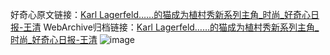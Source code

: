 好奇心原文链接：[Karl Lagerfeld……的猫成为植村秀新系列主角_时尚_好奇心日报-王清](https://www.qdaily.com/articles/1439.html)
WebArchive归档链接：[Karl Lagerfeld……的猫成为植村秀新系列主角_时尚_好奇心日报-王清](http://web.archive.org/web/20171018152544/http://www.qdaily.com/articles/1439.html)
![image](http://ww3.sinaimg.cn/large/007d5XDply1g3v4giewxlj30u03wq4qp)